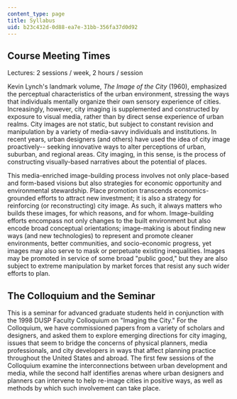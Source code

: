 ```yaml
---
content_type: page
title: Syllabus
uid: b23c432d-0d88-ea7e-31bb-356fa37d0d92
---
```


Course Meeting Times
--------------------

Lectures: 2 sessions / week, 2 hours / session

Kevin Lynch's landmark volume, _The Image of the City_ (1960), emphasized the perceptual characteristics of the urban environment, stressing the ways that individuals mentally organize their own sensory experience of cities. Increasingly, however, city imaging is supplemented and constructed by exposure to visual media, rather than by direct sense experience of urban realms. City images are not static, but subject to constant revision and manipulation by a variety of media-savvy individuals and institutions. In recent years, urban designers (and others) have used the idea of city image proactively-- seeking innovative ways to alter perceptions of urban, suburban, and regional areas. City imaging, in this sense, is the process of constructing visually-based narratives about the potential of places.

This media-enriched image-building process involves not only place-based and form-based visions but also strategies for economic opportunity and environmental stewardship. Place promotion transcends economics-grounded efforts to attract new investment; it is also a strategy for reinforcing (or reconstructing) city image. As such, it always matters who builds these images, for which reasons, and for whom. Image-building efforts encompass not only changes to the built environment but also encode broad conceptual orientations; image-making is about finding new ways (and new technologies) to represent and promote cleaner environments, better communities, and socio-economic progress, yet images may also serve to mask or perpetuate existing inequalities. Images may be promoted in service of some broad "public good," but they are also subject to extreme manipulation by market forces that resist any such wider efforts to plan.

The Colloquium and the Seminar
------------------------------

This is a seminar for advanced graduate students held in conjunction with the 1998 DUSP Faculty Colloquium on "Imaging the City." For the Colloquium, we have commissioned papers from a variety of scholars and designers, and asked them to explore emerging directions for city imaging, issues that seem to bridge the concerns of physical planners, media professionals, and city developers in ways that affect planning practice throughout the United States and abroad. The first few sessions of the Colloquium examine the interconnections between urban development and media, while the second half identifies arenas where urban designers and planners can intervene to help re-image cities in positive ways, as well as methods by which such involvement can take place.